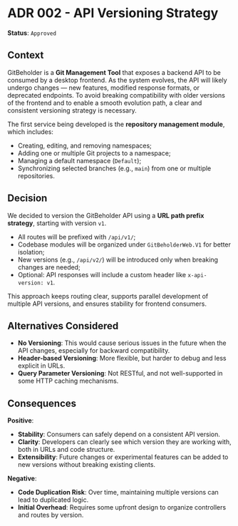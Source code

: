 # ADR 002 - API Versioning Strategy

**Status**: `Approved`

## Context

GitBeholder is a **Git Management Tool** that exposes a backend API to be consumed by a desktop frontend. As the system evolves, the API will likely undergo changes — new features, modified response formats, or deprecated endpoints. To avoid breaking compatibility with older versions of the frontend and to enable a smooth evolution path, a clear and consistent versioning strategy is necessary.

The first service being developed is the **repository management module**, which includes:

* Creating, editing, and removing namespaces;
* Adding one or multiple Git projects to a namespace;
* Managing a default namespace (`Default`);
* Synchronizing selected branches (e.g., `main`) from one or multiple repositories.

## Decision

We decided to version the GitBeholder API using a **URL path prefix strategy**, starting with version `v1`.

* All routes will be prefixed with `/api/v1/`;
* Codebase modules will be organized under `GitBeholderWeb.V1` for better isolation;
* New versions (e.g., `/api/v2/`) will be introduced only when breaking changes are needed;
* Optional: API responses will include a custom header like `x-api-version: v1`.

This approach keeps routing clear, supports parallel development of multiple API versions, and ensures stability for frontend consumers.

## Alternatives Considered

* **No Versioning**: This would cause serious issues in the future when the API changes, especially for backward compatibility.
* **Header-based Versioning**: More flexible, but harder to debug and less explicit in URLs.
* **Query Parameter Versioning**: Not RESTful, and not well-supported in some HTTP caching mechanisms.

## Consequences

**Positive**:

* **Stability**: Consumers can safely depend on a consistent API version.
* **Clarity**: Developers can clearly see which version they are working with, both in URLs and code structure.
* **Extensibility**: Future changes or experimental features can be added to new versions without breaking existing clients.

**Negative**:

* **Code Duplication Risk**: Over time, maintaining multiple versions can lead to duplicated logic.
* **Initial Overhead**: Requires some upfront design to organize controllers and routes by version.
